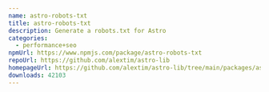 ```yaml
---
name: astro-robots-txt
title: astro-robots-txt
description: Generate a robots.txt for Astro
categories:
  - performance+seo
npmUrl: https://www.npmjs.com/package/astro-robots-txt
repoUrl: https://github.com/alextim/astro-lib
homepageUrl: https://github.com/alextim/astro-lib/tree/main/packages/astro-robots-txt#readme
downloads: 42103
---
```

